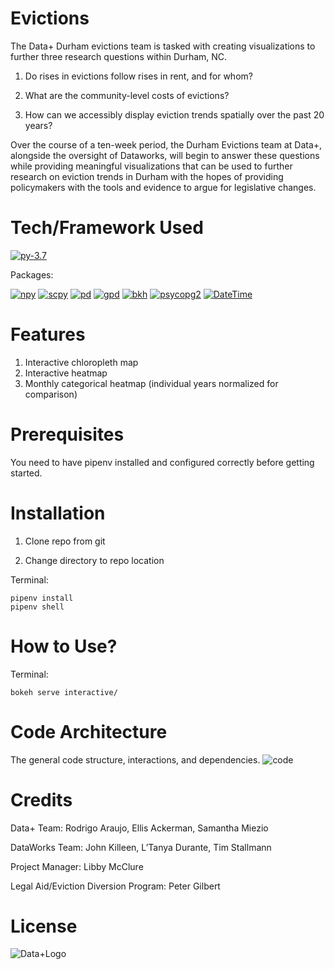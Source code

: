 # Evictions
The Data+ Durham evictions team is tasked with creating visualizations to further three research questions within Durham, NC.

1) Do rises in evictions follow rises in rent, and for whom? 

2) What are the community-level costs of evictions?
  
3) How can we accessibly display eviction trends spatially over the past 20 years?

Over the course of a ten-week period, the Durham Evictions team at Data+, alongside the oversight of Dataworks, will begin to answer these questions while providing meaningful visualizations that can be used to further research on eviction trends in Durham with the hopes of providing policymakers with the tools and evidence to argue for legislative changes. 

# Tech/Framework Used
[![py-3.7](https://img.shields.io/badge/Python-3.7-blue.svg)](https://www.python.org/downloads/)

Packages:

[![npy](https://img.shields.io/badge/Numpy-1.16.4-green.svg)](https://pypi.org/project/numpy/)
[![scpy](https://img.shields.io/badge/Scipy-1.3.0-green.svg)](https://pypi.org/project/scipy/)
[![pd](https://img.shields.io/badge/Pandas-0.24.2-green.svg)](https://pypi.org/project/pandas/)
[![gpd](https://img.shields.io/badge/GeoPandas-0.5.0-green.svg)](https://pypi.org/project/geopandas/)
[![bkh](https://img.shields.io/badge/Bokeh-1.2.0-green.svg)](https://pypi.org/project/bokeh/)
[![psycopg2](https://img.shields.io/badge/Psycopg-2.8.3-green.svg)](https://pypi.org/project/psycopg2/)
[![DateTime](https://img.shields.io/badge/DateTime-4.3-green.svg)](https://pypi.org/project/DateTime/) 

# Features
1) Interactive chloropleth map
2) Interactive heatmap
3) Monthly categorical heatmap (individual years normalized for comparison)

# Prerequisites

You need to have pipenv installed and configured correctly before getting started.

# Installation
1) Clone repo from git

2) Change directory to repo location

Terminal:
```
pipenv install
pipenv shell
```

# How to Use?
Terminal:

`bokeh serve interactive/`

# Code Architecture 
The general code structure, interactions, and dependencies. 
![code](https://i.imgur.com/sIm1PNX.jpg)

# Credits
Data+ Team: Rodrigo Araujo, Ellis Ackerman, Samantha Miezio

DataWorks Team: John Killeen, L’Tanya Durante, Tim Stallmann

Project Manager: Libby McClure

Legal Aid/Eviction Diversion Program: Peter Gilbert

# License
![Data+Logo](https://bigdata.duke.edu/sites/bigdata.duke.edu/files/site-images/image002-2.jpg)

